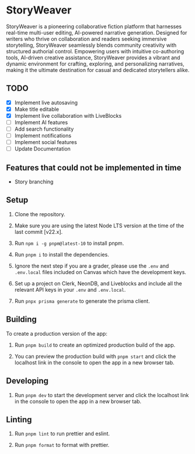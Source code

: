 # StoryWeaver

StoryWeaver is a pioneering collaborative fiction platform that harnesses real-time multi-user editing, AI-powered narrative generation. Designed for writers who thrive on collaboration and readers seeking immersive storytelling, StoryWeaver seamlessly blends community creativity with structured authorial control. Empowering users with intuitive co-authoring tools, AI-driven creative assistance, StoryWeaver provides a vibrant and dynamic environment for crafting, exploring, and personalizing narratives, making it the ultimate destination for casual and dedicated storytellers alike.

## TODO

- [x] Implement live autosaving
- [x] Make title editable
- [x] Implement live collaboration with LiveBlocks
- [ ] Implement AI features
- [ ] Add search functionality
- [ ] Implement notifications
- [ ] Implement social features
- [ ] Update Documentation

## Features that could not be implemented in time

- Story branching

## Setup

1. Clone the repository.

2. Make sure you are using the latest Node LTS version at the time of the last commit [v22.x].

3. Run `npm i -g pnpm@latest-10` to install pnpm.

4. Run `pnpm i` to install the dependencies.

5. Ignore the next step if you are a grader, please use the `.env` and `.env.local` files included on Canvas which have the development keys.

6. Set up a project on Clerk, NeonDB, and Liveblocks and include all the relevant API keys in your `.env` and `.env.local`.

7. Run `pnpx prisma generate` to generate the prisma client.

## Building

To create a production version of the app:

1. Run `pnpm build` to create an optimized production build of the app.

2. You can preview the production build with `pnpm start` and click the localhost link in the console to open the app in a new browser tab.

## Developing

1. Run `pnpm dev` to start the development server and click the localhost link in the console to open the app in a new browser tab.

## Linting

1. Run `pnpm lint` to run prettier and eslint.

2. Run `pnpm format` to format with prettier.
